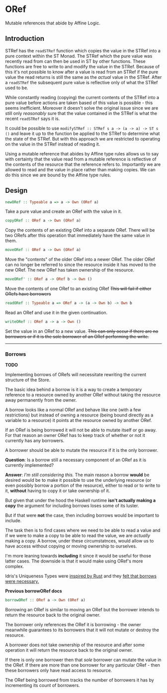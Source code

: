 # ORef

Mutable references that abide by Affine Logic.


## Introduction

STRef has the `readSTRef` function which copies the value in the STRef 
into a pure context within the ST Monad. 
The STRef which the pure value was recently read from can then be used in
ST by other functions. These functions are free to write to and modify the value
in the STRef.  Because of this it's not possible to know after a value is read
from an STRef if the pure value the read returns is still the same as the *actual*
value in the STRef.  After a `readSTRef` the subsequent pure value is reflective
only of what the STRef used to be. 

While constantly reading (copying) the current contents of the STRef into a pure value
before actions are taken based of this value is possible - this seems inefficient.
Moreover it doesn't solve the original issue since we are still only *reasonably* 
sure that the value contained in the STRef is what the recent `readSTRef` says it is.

It could be possible to use `modifySTRef :: STRef s a -> (a -> a) -> ST s ()`
and leave it up to the function be applied to the STRef to determine what the state 
of the STRef. But with this approach we are restricted to operating on the value in
the STRef instead of reading it.

Using a mutable reference that abides by Affine type rules allows us to say with
certainty that the value read from a mutable reference is reflective of the contents
of the resource that the reference refers to. Importantly we are allowed to read and
the value in place rather than making copies. We can do this since we are bound by 
the Affine type rules.


## Design


```haskell
newORef :: Typeable a => a -> Own (ORef a)
```

Take a pure value and create an ORef with the value in it.


```haskell
copyORef :: ORef a -> Own (ORef a)
```

Copy the contents of an existing ORef into a separate ORef.
There will be two ORefs after this operation that immediately
have the same value in them.


```haskell
moveORef :: ORef a -> Own (ORef a)
```

Move the "contents" of the older ORef into a newer ORef.
The older ORef can no longer be referred to since the resource inside
it has moved to the new ORef. The new ORef has taken ownership of the
resource.


```haskell
moveORef' :: ORef a -> ORef b -> Own ()
```

Move the contents of one ORef to an existing ORef
~~This will fail if either ORefs have borrowers~~


```haskell
readORef :: Typeable a => ORef a -> (a -> Own b) -> Own b
```

Read an ORef and use it in the given continuation.


```haskell
writeORef :: ORef a -> a -> Own ()
```

Set the value in an ORef to a new value. 
~~This can only occur if there are no borrowers or if it is the sole borrower of an ORef performing the write.~~

-----

### Borrows

**TODO**

Implementing borrows of ORefs will necessitate rewriting the current structure of the Store.

The basic idea behind a borrow is it is a way to create a temporary reference 
to a resource owned by another ORef without taking the resource away permanently 
from the owner. 

A borrow looks like a normal ORef and behave like one (with a few restrictions) but instead of
owning a resource (being bound directly as a variable to a resource) it points at the resource 
owned by another ORef. 

If an ORef is being borrowed it will not be able to mutate itself or go away. For that reason an 
owner ORef has to keep track of whether or not it currently has any borrowers.

A borrower should be able to mutate the resource if it is the only borrower.

**Question**: 
Is a borrow still a necessary component of an ORef as it is currently implemented?

**Answer**:
*I'm still considering this.*
The main reason a borrow **would** be desired would be to make it possible to
use the underlying resource (or even possibly borrow a portion of the resource), 
either to read or to write to it, **without** having to copy it or take ownership 
of it.

But given that under the hood the Haskell runtime **isn't actually making a copy** 
the argument for including borrows loses some of its luster.

But if that were **not** the case, then including borrows would be important to include.

The task then is to find cases where we need to be able to read a value 
and if we were to make a copy to be able to read the value, we are *actually* making a copy. 
A borrow, under these circumstatnces, would allow us to have access without copying or moving 
ownership to ourselves.

I'm more leaning towards **including** it since it would be useful for those latter cases. 
The downside is that it would make using ORef's more complex.

Idris's Uniqueness Types were [inspired by Rust](http://docs.idris-lang.org/en/latest/reference/uniqueness-types.html#uniqueness-types) 
and they [felt that borrows were necessary.](http://docs.idris-lang.org/en/latest/reference/uniqueness-types.html#borrowed-types)



**Previous borrowORef docs**

```haskell
borrowORef :: ORef a -> Own (ORef a)
```

Borrowing an ORef is similar to moving an ORef but the borrower intends to return
the resource back to the original owner.

The borrower only references the ORef it is borrowing - the owner meanwhile guarantees 
to its borrowers that it will not mutate or destroy the resource.

A borrower does not take ownership of the resource and after some operation it will
return the resource back to the original owner.

If there is only one borrower then that *sole* borrower can mutate the value in the
ORef.  If there are more than one borrower for any particular ORef - then these borrowers 
only have read access to resource.

The ORef being borrowed from tracks the number of borrowers it has by incrementing its
count of borrowers.
